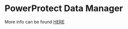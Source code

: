# PowerProtect Data Manager
More info can be found [HERE](https://infohub.delltechnologies.com/t/blogs-69/)
